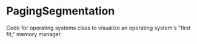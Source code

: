 # PagingSegmentation
Code for operating systems class to visualize an operating system's "first fit," memory manager 

